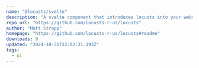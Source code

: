 ```yaml
---
name: "@locusts/svelte"
description: "A svelte component that introduces locusts into your website."
repo_url: "https://github.com/locusts-r-us/locusts"
author: "Matt Strapp"
homepage: "https://github.com/locusts-r-us/locusts#readme"
downloads: 9
updated: "2024-10-31T22:02:31.193Z"
tags: 
  - ui
---
```

